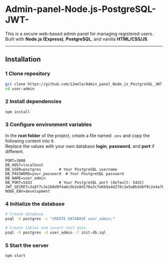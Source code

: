 # Admin-panel-Node.js-PostgreSQL-JWT-

This is a secure web-based admin panel for managing registered users.  
Built with **Node.js (Express)**, **PostgreSQL**, and vanilla **HTML/CSS/JS**.

---

##  Installation

### 1 Clone repository
```bash
git clone https://github.com/12mole/Admin_panel_Node.js_PostgreSQL_JWT.git
cd user-admin
```
### 2 Install dependencies
```bash
npm install
```
### 3 Configure environment variables  

In the **root folder** of the project, create a file named `.env` and copy the following content into it.  
Replace the values with your own database **login**, **password**, and **port** if different.  

```env
PORT=3000
DB_HOST=localhost
DB_USER=postgres        # Your PostgreSQL username
DB_PASSWORD=your_password  # Your PostgreSQL password
DB_NAME=user_admin
DB_PORT=5432            # Your PostgreSQL port (default: 5432)
JWT_SECRET=3a8f7c2e1b0d9f4a6c5b2e8d1f0a3c7e6b9a4d2f8c1e5a0b3d6f9c2e4a7b1d0f8e3c6a9b2
NODE_ENV=development
```
### 4 Initialize the database
```bash
# Create database
psql -U postgres -c "CREATE DATABASE user_admin;"

# Create tables and insert test data
psql -U postgres -d user_admin -f init-db.sql
```
### 5 Start the server
```bash
npm start
```
